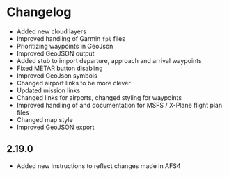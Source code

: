# Changelog

- Added new cloud layers
- Improved handling of Garmin `fpl` files
- Prioritizing waypoints in GeoJson
- Improved GeoJSON output
- Added stub to import departure, approach and arrival waypoints
- Fixed METAR button disabling
- Improved GeoJson symbols
- Changed airport links to be more clever
- Updated mission links
- Changed links for airports, changed styling for waypoints
- Improved handling of and documentation for MSFS / X-Plane flight plan files
- Changed map style
- Improved GeoJSON export

## 2.19.0

- Added new instructions to reflect changes made in AFS4
